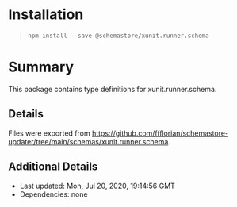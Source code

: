 # Installation
> `npm install --save @schemastore/xunit.runner.schema`

# Summary
This package contains type definitions for xunit.runner.schema.

## Details
Files were exported from https://github.com/ffflorian/schemastore-updater/tree/main/schemas/xunit.runner.schema.

## Additional Details
* Last updated: Mon, Jul 20, 2020, 19:14:56 GMT
* Dependencies: none
